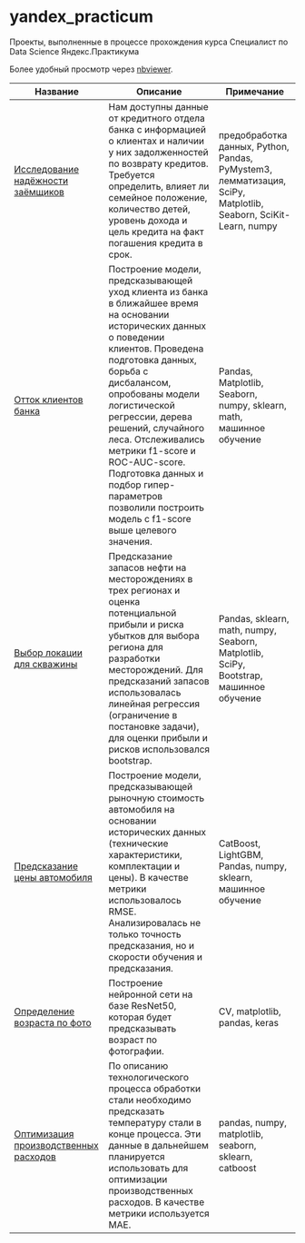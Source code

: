 # yandex_practicum
 Проекты, выполненные в процессе прохождения курса Специалист по Data Science Яндекс.Практикума
 
 Более удобный просмотр через [nbviewer](https://nbviewer.org/github/Al-Zhukov/yandex_practicum/tree/main/).
 
 | Название | Описание | Примечание | 
 | --- | --- | ------ | 
 | [Исследование надёжности заёмщиков](https://nbviewer.org/github/Al-Zhukov/yandex_practicum/blob/main/Исследование_надежности_заемщиков/credit_data_research.ipynb)  |  Нам доступны данные от кредитного отдела банка с информацией о клиентах и наличии у них задолженностей по возврату кредитов. Требуется определить, влияет ли семейное положение, количество детей, уровень дохода и цель кредита на факт погашения кредита в срок.| предобработка данных, Python, Pandas, PyMystem3, лемматизация, SciPy, Matplotlib, Seaborn, SciKit-Learn, numpy |
 | [Отток клиентов банка](https://nbviewer.org/github/Al-Zhukov/yandex_practicum/blob/main/Отток_клиентов_банка/churn_prediction_bank.ipynb) |  Построение модели, предсказывающей уход клиента из банка в ближайшее время на основании исторических данных о поведении клиентов. Проведена подготовка данных, борьба с дисбалансом, опробованы модели логистической регрессии, дерева решений, случайного леса. Отслеживались метрики f1-score и ROC-AUC-score. Подготовка данных и подбор гипер-параметров позволили построить модель с f1-score выше целевого значения. | Pandas, Matplotlib, Seaborn, numpy, sklearn, math, машинное обучение |
 | [Выбор локации для скважины](https://nbviewer.org/github/Al-Zhukov/yandex_practicum/blob/main/Выбор_локации_для_разработки_новых_нефтяных_месторождений/choosing_oil_well_location.ipynb) | Предсказание запасов нефти на месторождениях в трех регионах и оценка потенциальной прибыли и риска убытков для выбора региона для разработки месторождений. Для предсказаний запасов использовалась линейная регрессия (ограничение в постановке задачи), для оценки прибыли и рисков использовался bootstrap. | Pandas, sklearn, math, numpy, Seaborn, Matplotlib, SciPy, Bootstrap, машинное обучение |
 | [Предсказание цены автомобиля](https://nbviewer.org/github/Al-Zhukov/yandex_practicum/blob/main/Предсказание_цены_автомобиля/car_price_prediction.ipynb) |  Построение модели, предсказывающей рыночную стоимость автомобиля на основании исторических данных (технические характеристики, комплектации и цены). В качестве метрики использовалось RMSE. Анализировалась не только точность предсказания, но и скорости обучения и предсказания.  | CatBoost, LightGBM, Pandas, numpy, sklearn, машинное обучение |
 | [Определение возраста по фото](https://nbviewer.org/github/Al-Zhukov/yandex_practicum/blob/main/Компьютерное_зрение/computer_vision_age_determination.ipynb) |  Построение нейронной сети на базе ResNet50, которая будет предсказывать возраст по фотографии.| CV, matplotlib, pandas, keras |
 | [Оптимизация производственных расходов](https://github.com/Al-Zhukov/yandex_practicum/blob/main/Оптимизация_производственных_расходов/metal_temperature_prediction.ipynb) | По описанию технологического процесса обработки стали необходимо предсказать температуру стали в конце процесса. Эти данные в дальнейшем планируется использовать для оптимизации производственных расходов. В качестве метрики используется MAE. | pandas, numpy, matplotlib, seaborn, sklearn, catboost |
 <!--https://nbviewer.org/github/Al-Zhukov/yandex_practicum/blob/main/Оптимизация_производственных_расходов/metal_temperature_prediction.ipynb -->
 <!-- | [Прогнозирование заказов такси](https://github.com/Al-Zhukov/yandex_praktikum/tree/main/Прогнозирование_заказов_такси) |  Работаем с историческими данными о количестве заказов такси в аэропортах. Для привлечения дополнительных водителей в часы-пик хотим построить модель, прогнозирующую количество заказов на следующий час. В качестве метрики используется RMSE. | CatBoost, LightGBM, Matplotlib, Pandas, StatsModels, numpy, sklearn, машинное обучение | -->
 <!-- | [Классификация комментариев](https://github.com/Al-Zhukov/yandex_praktikum/tree/main/Классификация_комментариев) |  Готовим инструмент, который будем помечать потенциально токсичные комментарии для отправки их на модерацию. В качестве метрики используется f1-score. | CatBoost, LightGBM, NLTK, Pandas, numpy, sklearn, машинное обучение |-->
 <!-- | [Модель для металлообрабатывающего предприятия](https://github.com/Al-Zhukov/yandex_praktikum/tree/main/Модель_для_металлообработывающего_предприятия)|  Описание будет добавлено позже | Pandas, sklearn, numpy, Seaborn, Matplotlib, math, машинное обучение |-->

